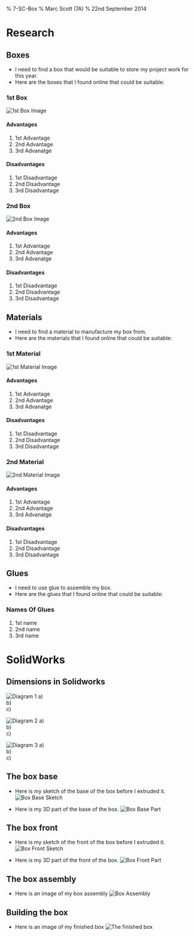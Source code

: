 % 7-SC-Box
% Marc Scott (7A)
% 22nd September 2014

# Research

## Boxes

* I need to find a box that would be suitable to store my project work for this year.
* Here are the boxes that I found online that could be suitable:

### 1st Box

![1st Box Image](http://)

#### Advantages

1. 1st Advantage
2. 2nd Advantage
3. 3rd Advanatge
  
#### Disadvantages

1. 1st Disadvantage
2. 2nd Disadvantage
3. 3rd Disadvantage

### 2nd Box

![2nd Box Image](http://)

#### Advantages

1. 1st Advantage
2. 2nd Advantage
3. 3rd Advanatge
  
#### Disadvantages

1. 1st Disadvantage
2. 2nd Disadvantage
3. 3rd Disadvantage

## Materials
* I need to find a material to manufacture my box from.
* Here are the materials that I found online that could be suitable:

### 1st Material

![1st Material Image](http://)

#### Advantages

1. 1st Advantage
2. 2nd Advantage
3. 3rd Advanatge
  
#### Disadvantages

1. 1st Disadvantage
2. 2nd Disadvantage
3. 3rd Disadvantage

### 2nd Material

![2nd Material Image](http://)

#### Advantages

1. 1st Advantage
2. 2nd Advantage
3. 3rd Advanatge
  
#### Disadvantages

1. 1st Disadvantage
2. 2nd Disadvantage
3. 3rd Disadvantage


## Glues
* I need to use glue to assemble my box.
* Here are the glues that I found online that could be suitable:

### Names Of Glues

1. 1st name
2. 2nd name
3. 3rd name

# SolidWorks

## Dimensions in Solidworks

![Diagram 1](http://www.bournetoinvent.com/7-SC-Box/pages/img/dimensions_1.png)
a)  
b)  
c)  

![Diagram 2](http://www.bournetoinvent.com/7-SC-Box/pages/img/dimensions_2.png)
a)  
b)  
c)  

![Diagram 3](http://www.bournetoinvent.com/7-SC-Box/pages/img/dimensions_3.png)
a)  
b)  
c)  

## The box base

* Here is my sketch of the base of the box before I extruded it.
![Box Base Sketch]()

* Here is my 3D part of the base of the box.
![Box Base Part]()

## The box front

* Here is my sketch of the front of the box before I extruded it.
![Box Front Sketch]()

* Here is my 3D part of the front of the box.
![Box Front Part]()

## The box assembly

* Here is an image of my box assembly
![Box Assembly]()

## Building the box

* Here is an image of my finished box
![The finished box]()
